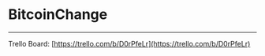 # BitcoinChange
------

Trello Board: [https://trello.com/b/D0rPfeLr](https://trello.com/b/D0rPfeLr)
